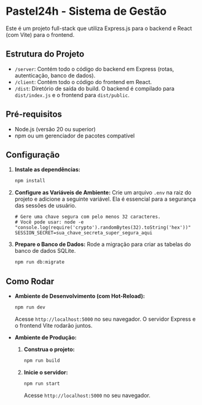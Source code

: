 # Pastel24h - Sistema de Gestão

Este é um projeto full-stack que utiliza Express.js para o backend e React (com Vite) para o frontend.

## Estrutura do Projeto

*   `/server`: Contém todo o código do backend em Express (rotas, autenticação, banco de dados).
*   `/client`: Contém todo o código do frontend em React.
*   `/dist`: Diretório de saída do build. O backend é compilado para `dist/index.js` e o frontend para `dist/public`.

## Pré-requisitos

*   Node.js (versão 20 ou superior)
*   npm ou um gerenciador de pacotes compatível

## Configuração

1.  **Instale as dependências:**
    ```sh
    npm install
    ```

2.  **Configure as Variáveis de Ambiente:**
    Crie um arquivo `.env` na raiz do projeto e adicione a seguinte variável. Ela é essencial para a segurança das sessões de usuário.
    ```
    # Gere uma chave segura com pelo menos 32 caracteres.
    # Você pode usar: node -e "console.log(require('crypto').randomBytes(32).toString('hex'))"
    SESSION_SECRET=sua_chave_secreta_super_segura_aqui
    ```

3.  **Prepare o Banco de Dados:**
    Rode a migração para criar as tabelas do banco de dados SQLite.
    ```sh
    npm run db:migrate
    ```

## Como Rodar

*   **Ambiente de Desenvolvimento (com Hot-Reload):**
    ```sh
    npm run dev
    ```
    Acesse `http://localhost:5000` no seu navegador. O servidor Express e o frontend Vite rodarão juntos.

*   **Ambiente de Produção:**
    1.  **Construa o projeto:**
        ```sh
        npm run build
        ```
    2.  **Inicie o servidor:**
        ```sh
        npm run start
        ```
        Acesse `http://localhost:5000` no seu navegador.
